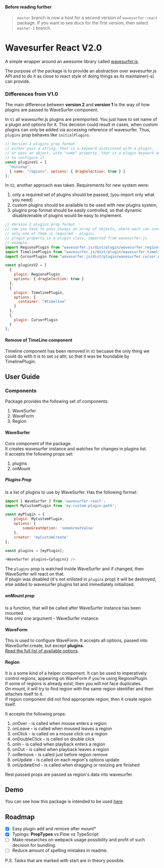 #### Before reading further
> `master` branch is now a host for a second version of `wavesurfer-react` package. 
> If you want to see docs for the first version, then select `master-1` branch.  

# Wavesurfer React V2.0
A simple wrapper around an awesome library called [wavesurfer.js](https://wavesurfer-js.org).  

The purpose of the package is to provide an abstraction over wavesurfer.js API 
and to do it as close to react style of doing things as its maintainer(-s) can provide.

### Differences from V1.0
The main difference between **version 2** and **version 1** is the way of how plugins are passed to WaveSurfer component.

In `V1` all wavesurfer.js plugins are preimported. You just have to set name of a plugin and options for it. This decision could result in cases, when custom plugins can only be added via accessing reference of wavesurfer. Thus, `plugins` prop behaves like `initialPlugins`.

```js
// Version 1 plugins prop format
// either pass a string, that is a keyword associated with a plugin, 
// or pass an object, with "name" property, that is a plugin keyword and with "options" property 
// to configure it
const pluginsV1 = [
  "minimap",
  { name: "regions", options: { dragSelection: true } }
];
```

In `V2`, another approach was taken. Requirements for new system were: 
1. only a required set of plugins should be passed, (you import only what you need)
2. custom plugins should be available to be used with new plugins system,
3. plugins prop format should be easily controlled, so that dynamic disable/enable of plugins would be easy to implement.

```js
// Version 2 plugins prop format
// now you have to pass always an array of objects, where each can contain three properties,
// only one of them is required - plugin;
// plugin property is a plugin class, imported from wavesurfer.js
// example:
import RegionsPlugin from "wavesurfer.js/dist/plugin/wavesurfer.regions.min";
import TimelinePlugin from "wavesurfer.js/dist/plugin/wavesurfer.timeline.min";
import CursorPlugin from "wavesurfer.js/dist/plugin/wavesurfer.cursor.min";

const pluginsV2 = [
  {
    plugin: RegionsPlugin,
    options: { dragSelection: true }
  },
  {
    plugin: TimelinePlugin,
    options: {
      container: "#timeline"
    }
  },
  {
    plugin: CursorPlugin
  }
];
```

#### Remove of TimeLine component
Timeline component has been removed in `V2` becuase the only thing we could do with it is to set `id` attr, so that it was be foundable by TimelinePlugin.  

## User Guide
### Components
Package provides the following set of components:
1. WaveSurfer
2. WaveForm
3. Region

#### WaveSurfer
Core component of the package.   
It creates wavesurfer instance and watches for changes in plugins list.  
It accepts the following props set:
1. plugins
2. onMount

##### Plugins Prop
Is a list of plugins to use by WaveSurfer.
Has the following format:
```js
import { WaveSurfer } from 'wavesurfer-react';
import MyCustomPlugin from 'my-custom-plugin-path'; 

const myPlugin = {
    plugin: MyCustomPlugin,
    options: {
        someGreatOption: 'someGreatValue'
    },
    creator: 'myCustomCreate'
};

const plugins = [myPlugin];

<WaveSurfer plugins={plugins} />
```
The `plugins` prop is watched inside WaveSurfer and if changed, then WaveSurfer will react on that.  
If plugin was disabled (it's not enlisted in `plugins` prop) it will be destroyed, else added to wavesurfer plugins list and immediately initialized.

##### onMount prop
Is a function, that will be called after WaveSurfer instance has been mounted.  
Has only one argument - WaveSurfer instance.


#### WaveForm
This is used to configure WaveForm.
It accepts all options, passed into WaveSurfer.create, but except **plugins**.  
[Read the full list of available options](https://wavesurfer-js.org/docs/options.html).

#### Region
It is a some kind of a helper component. It can be used to imperatively control regions, appearing on WaveForm if you're using RegionsPlugin.  
If some of regions is already exist, then you will not face duplicates.   
On mount, it will try to find region with the same region identifier and then attaches itself to it.  
If region component did not find appropriate region, then it create region itself.

It accepts the following props:
1. onOver - is called when mouse enters a region
2. onLeave - is called when moused leaves a region
3. onClick - is called on a mouse click on a region
4. onDoubleClick - is called on double click
5. onIn - is called when playback enters a region
6. onOut - is called when playback leaves a region
7. onRemove - is called just before region remove
8. onUpdate - is called on each region's options update
9. onUpdateEnd - is called when dragging or resizing are finished

Rest passed props are passed as region's data into wavesurfer.

## Demo
You can see how this package is intended to be used 
[here](https://codesandbox.io/s/wavesurfer-react-20-gqvb6?from-embed)

## Roadmap
 - [x] Easy plugin add and remove after mount*
 - [x] Typings: **PropTypes** vs Flow vs TypeScript
 - [ ] Make researches on webpack usage possibility and profit of such decision for bundling. 
 - [ ] Reduce amount of spelling mistakes in readme. 

P.S. Tasks that are marked with start are in theory possible.
